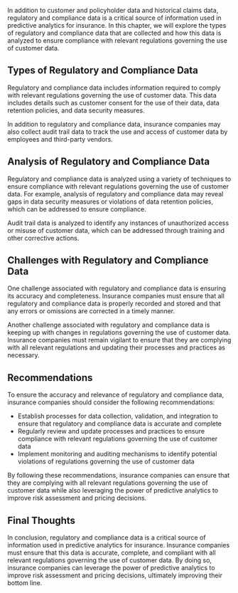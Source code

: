 
In addition to customer and policyholder data and historical claims data, regulatory and compliance data is a critical source of information used in predictive analytics for insurance. In this chapter, we will explore the types of regulatory and compliance data that are collected and how this data is analyzed to ensure compliance with relevant regulations governing the use of customer data.

Types of Regulatory and Compliance Data
---------------------------------------

Regulatory and compliance data includes information required to comply with relevant regulations governing the use of customer data. This data includes details such as customer consent for the use of their data, data retention policies, and data security measures.

In addition to regulatory and compliance data, insurance companies may also collect audit trail data to track the use and access of customer data by employees and third-party vendors.

Analysis of Regulatory and Compliance Data
------------------------------------------

Regulatory and compliance data is analyzed using a variety of techniques to ensure compliance with relevant regulations governing the use of customer data. For example, analysis of regulatory and compliance data may reveal gaps in data security measures or violations of data retention policies, which can be addressed to ensure compliance.

Audit trail data is analyzed to identify any instances of unauthorized access or misuse of customer data, which can be addressed through training and other corrective actions.

Challenges with Regulatory and Compliance Data
----------------------------------------------

One challenge associated with regulatory and compliance data is ensuring its accuracy and completeness. Insurance companies must ensure that all regulatory and compliance data is properly recorded and stored and that any errors or omissions are corrected in a timely manner.

Another challenge associated with regulatory and compliance data is keeping up with changes in regulations governing the use of customer data. Insurance companies must remain vigilant to ensure that they are complying with all relevant regulations and updating their processes and practices as necessary.

Recommendations
---------------

To ensure the accuracy and relevance of regulatory and compliance data, insurance companies should consider the following recommendations:

* Establish processes for data collection, validation, and integration to ensure that regulatory and compliance data is accurate and complete
* Regularly review and update processes and practices to ensure compliance with relevant regulations governing the use of customer data
* Implement monitoring and auditing mechanisms to identify potential violations of regulations governing the use of customer data

By following these recommendations, insurance companies can ensure that they are complying with all relevant regulations governing the use of customer data while also leveraging the power of predictive analytics to improve risk assessment and pricing decisions.

Final Thoughts
--------------

In conclusion, regulatory and compliance data is a critical source of information used in predictive analytics for insurance. Insurance companies must ensure that this data is accurate, complete, and compliant with all relevant regulations governing the use of customer data. By doing so, insurance companies can leverage the power of predictive analytics to improve risk assessment and pricing decisions, ultimately improving their bottom line.
